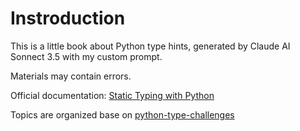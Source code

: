 # Instroduction

This is a little book about Python type hints, generated by Claude AI Sonnect 3.5 with my custom prompt.

Materials may contain errors.

Official documentation: [Static Typing with Python](https://typing.readthedocs.io/en/latest/)

Topics are organized base on [python-type-challenges](https://python-type-challenges.zeabur.app/)
